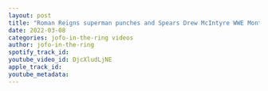 ```yaml
---
layout: post
title: "Roman Reigns superman punches and Spears Drew McIntyre WWE Montreal Live Event"
date: 2022-03-08
categories: jofo-in-the-ring videos
author: jofo-in-the-ring
spotify_track_id: 
youtube_video_id: DjcXludLjNE
apple_track_id: 
youtube_metadata: 
---
```


